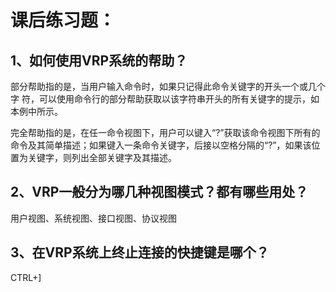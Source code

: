 # 课后练习题：

## 1、如何使用VRP系统的帮助？

部分帮助指的是，当用户输入命令时，如果只记得此命令关键字的开头一个或几个字  符，可以使用命令行的部分帮助获取以该字符串开头的所有关键字的提示，如本例中所示。

完全帮助指的是，在任一命令视图下，用户可以键入“?”获取该命令视图下所有的命令及其简单描述；如果键入一条命令关键字，后接以空格分隔的“?”，如果该位置为关键字，则列出全部关键字及其描述。

## 2、VRP一般分为哪几种视图模式？都有哪些用处？

用户视图、系统视图、接口视图、协议视图

## 3、在VRP系统上终止连接的快捷键是哪个？

CTRL+]

